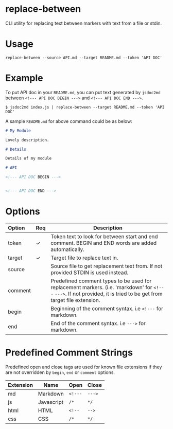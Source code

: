 # replace-between

CLI utility for replacing text between markers with text from a file or stdin.

# Usage

```
replace-between --source API.md --target README.md --token 'API DOC'
```

# Example

To put API doc in your `README.md`, you can put text generated by `jsdoc2md` between `<!--- API DOC BEGIN --->` and `<!--- API DOC END --->`.  

```
$ jsdoc2md index.js | replace-between --target README.md --token 'API DOC'
```

A sample `README.md` for above command could be as below: 

```md
# My Module

Lovely description.

# Details

Details of my module

# API

<!--- API DOC BEGIN --->


<!--- API DOC END --->
```


# Options

| Option  | Req |Description |
|:--------|:----|------------|
| token   |  ✓  | Token text to look for between start and end comment. BEGIN and END words are added automatically. |
| target  |  ✓  | Target file to replace text in. |
| source  |     | Source file to get replacement text from. If not provided STDIN is used instead. |
| comment |     | Predefined comment types to be used for replacement markers. (i.e. 'markdown' for `<!---` `--->`. If not provided, it is tried to be get from target file extension. |
| begin   |     | Beginning of the comment syntax. i.e `<!---` for markdown. |
| end     |     | End of the comment syntax. i.e `--->` for markdown. |

# Predefined Comment Strings

Predefined open and close tags are used for known file extensions if they are not overridden by `begin`, `end` or `comment` options. 

| Extension | Name        | Open    | Close  |
|-----------|-------------|---------|--------|
| md        | Markdown    | `<!---` | `--->` |
| js        | Javascript  | `/*`    | `*/`   |
| html      | HTML        | `<!--`  | `-->`  |
| css       | CSS         | `/*`    | `*/`   |
